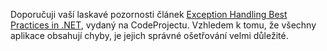 <!-- dcterms:identifier = aspnetcz#21 -->
<!-- dcterms:title = Pojednání o exception handlingu -->
<!-- dcterms:abstract = Odkaz na užitečný článek -->
<!-- np9:categoryId = 1 -->
<!-- x4w:category = Programování -->
<!-- np9:authorId = 1 -->
<!-- np9:authorEmail = michal.valasek@altairis.cz -->
<!-- dcterms:creator = Michal Altair Valášek -->
<!-- dcterms:created = 2005-02-21T22:06:36.703+01:00 -->
<!-- dcterms:dateAccepted = 2005-02-21T22:06:36.703+01:00 -->

Doporučuji vaší laskavé pozornosti článek [Exception Handling Best Practices in .NET](http://www.codeproject.com/useritems/exceptionbestpractices.asp), vydaný na CodeProjectu. Vzhledem k tomu, že všechny aplikace obsahují chyby, je jejich správné ošetřování velmi důležité.